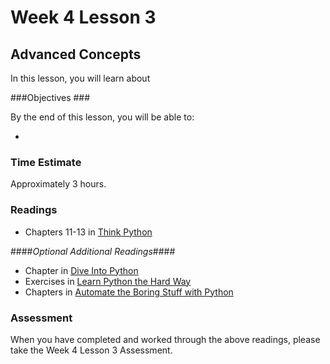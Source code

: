 # Week 4 Lesson 3 #
## Advanced Concepts ##

In this lesson, you will learn about


###Objectives ###

By the end of this lesson, you will be able to:

- 

### Time Estimate ###

Approximately 3 hours.

### Readings ####

- Chapters 11-13 in [Think Python](http://faculty.stedwards.edu/mikek/python/thinkpython.pdf)

####*Optional Additional Readings*####

- Chapter in [Dive Into Python](http://www.diveintopython3.net/index.html)
- Exercises  in [Learn Python the Hard Way](http://proquest.safaribooksonline.com.proxy2.library.illinois.edu/book/programming/python/9780133124316)
- Chapters  in [Automate the Boring Stuff with Python](http://proquest.safaribooksonline.com.proxy2.library.illinois.edu/book/programming/python/9781457189906)

### Assessment ###

When you have completed and worked through the above readings, please take the Week 4 Lesson 3 Assessment.
